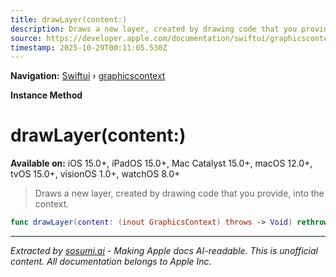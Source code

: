 ```yaml
---
title: drawLayer(content:)
description: Draws a new layer, created by drawing code that you provide, into the context.
source: https://developer.apple.com/documentation/swiftui/graphicscontext/drawlayer(content:)
timestamp: 2025-10-29T00:11:05.530Z
---
```


**Navigation:** [Swiftui](/documentation/swiftui) › [graphicscontext](/documentation/swiftui/graphicscontext)

**Instance Method**

# drawLayer(content:)

**Available on:** iOS 15.0+, iPadOS 15.0+, Mac Catalyst 15.0+, macOS 12.0+, tvOS 15.0+, visionOS 1.0+, watchOS 8.0+

> Draws a new layer, created by drawing code that you provide, into the context.

```swift
func drawLayer(content: (inout GraphicsContext) throws -> Void) rethrows
```

---

*Extracted by [sosumi.ai](https://sosumi.ai) - Making Apple docs AI-readable.*
*This is unofficial content. All documentation belongs to Apple Inc.*
